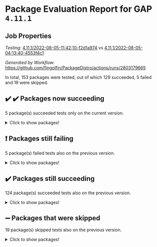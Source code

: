 # Package Evaluation Report for GAP `4.11.1`

## Job Properties

*Testing:* [4.11.1/2022-08-05-11:42:10-f2d1a974](https://github.com/fingolfin/PackageDistro/blob/data/reports/4.11.1/2022-08-05-11:42:10-f2d1a974) vs [4.11.1/2022-08-05-04:13:40-4553f4c1](https://github.com/fingolfin/PackageDistro/blob/data/reports/4.11.1/2022-08-05-04:13:40-4553f4c1)

*Generated by Workflow:* https://github.com/fingolfin/PackageDistro/actions/runs/2803179665

In total, 153 packages were tested, out of which 129 succeeded, 5 failed and 19 were skipped.

## :heavy_check_mark: :heavy_check_mark: Packages now succeeding

5 package(s) succeeded tests only on the current version.
<details><summary>Click to show packages!</summary>

- atlasrep 2.1.3 [(success)](https://github.com/fingolfin/PackageDistro/runs/7690345586?check_suite_focus=true) vs atlasrep 2.1.2 [(failure)](https://github.com/fingolfin/PackageDistro/runs/7684892152?check_suite_focus=true)
- ctbllib 1.3.4 [(success)](https://github.com/fingolfin/PackageDistro/runs/7690347208?check_suite_focus=true) vs ctbllib 1.3.4 [(failure)](https://github.com/fingolfin/PackageDistro/runs/7684893139?check_suite_focus=true)
- cvec 2.7.5 [(success)](https://github.com/fingolfin/PackageDistro/runs/7690347410?check_suite_focus=true) vs cvec 2.7.5 [(failure)](https://github.com/fingolfin/PackageDistro/runs/7684893305?check_suite_focus=true)
- orb 4.8.5 [(success)](https://github.com/fingolfin/PackageDistro/runs/7690353687?check_suite_focus=true) vs orb 4.8.5 [(failure)](https://github.com/fingolfin/PackageDistro/runs/7684897176?check_suite_focus=true)
- wedderga 4.10.2 [(success)](https://github.com/fingolfin/PackageDistro/runs/7690357594?check_suite_focus=true) vs wedderga 4.10.2 [(failure)](https://github.com/fingolfin/PackageDistro/runs/7684900092?check_suite_focus=true)
</details>

## :exclamation: Packages still failing

5 package(s) failed tests also on the previous version.
<details><summary>Click to show packages!</summary>

- francy 1.2.4 [(failure)](https://github.com/fingolfin/PackageDistro/runs/7690349524?check_suite_focus=true)
- hap 1.46 [(failure)](https://github.com/fingolfin/PackageDistro/runs/7690350505?check_suite_focus=true)
- packagemanager 1.2 [(failure)](https://github.com/fingolfin/PackageDistro/runs/7690353769?check_suite_focus=true)
- recog 1.3.2 [(failure)](https://github.com/fingolfin/PackageDistro/runs/7690354847?check_suite_focus=true)
- semigroups 4.0.0 [(failure)](https://github.com/fingolfin/PackageDistro/runs/7690355294?check_suite_focus=true)
</details>

## :heavy_check_mark: Packages still succeeding

124 package(s) succeeded tests also on the previous version.
<details><summary>Click to show packages!</summary>

- ace 5.5 [(success)](https://github.com/fingolfin/PackageDistro/runs/7690345088?check_suite_focus=true)
- aclib 1.3.2 [(success)](https://github.com/fingolfin/PackageDistro/runs/7690345182?check_suite_focus=true)
- agt 0.2 [(success)](https://github.com/fingolfin/PackageDistro/runs/7690345280?check_suite_focus=true)
- alnuth 3.2.1 [(success)](https://github.com/fingolfin/PackageDistro/runs/7690345365?check_suite_focus=true)
- anupq 3.2.6 [(success)](https://github.com/fingolfin/PackageDistro/runs/7690345460?check_suite_focus=true)
- autodoc 2022.07.10 [(success)](https://github.com/fingolfin/PackageDistro/runs/7690345657?check_suite_focus=true)
- automata 1.15 [(success)](https://github.com/fingolfin/PackageDistro/runs/7690345733?check_suite_focus=true)
- automgrp 1.3.2 [(success)](https://github.com/fingolfin/PackageDistro/runs/7690345813?check_suite_focus=true)
- autpgrp 1.11 [(success)](https://github.com/fingolfin/PackageDistro/runs/7690345896?check_suite_focus=true)
- cap 2022.06-05 [(success)](https://github.com/fingolfin/PackageDistro/runs/7690345970?check_suite_focus=true)
- caratinterface 2.3.4 [(success)](https://github.com/fingolfin/PackageDistro/runs/7690346060?check_suite_focus=true)
- cddinterface 2020.06.24 [(success)](https://github.com/fingolfin/PackageDistro/runs/7690346147?check_suite_focus=true)
- circle 1.6.5 [(success)](https://github.com/fingolfin/PackageDistro/runs/7690346236?check_suite_focus=true)
- classicpres 1.22 [(success)](https://github.com/fingolfin/PackageDistro/runs/7690346324?check_suite_focus=true)
- cohomolo 1.6.10 [(success)](https://github.com/fingolfin/PackageDistro/runs/7690346410?check_suite_focus=true)
- congruence 1.2.4 [(success)](https://github.com/fingolfin/PackageDistro/runs/7690346502?check_suite_focus=true)
- corelg 1.56 [(success)](https://github.com/fingolfin/PackageDistro/runs/7690346673?check_suite_focus=true)
- crime 1.6 [(success)](https://github.com/fingolfin/PackageDistro/runs/7690346760?check_suite_focus=true)
- crisp 1.4.5 [(success)](https://github.com/fingolfin/PackageDistro/runs/7690346829?check_suite_focus=true)
- crypting 0.10 [(success)](https://github.com/fingolfin/PackageDistro/runs/7690346920?check_suite_focus=true)
- cryst 4.1.25 [(success)](https://github.com/fingolfin/PackageDistro/runs/7690347007?check_suite_focus=true)
- crystcat 1.1.10 [(success)](https://github.com/fingolfin/PackageDistro/runs/7690347111?check_suite_focus=true)
- cubefree 1.19 [(success)](https://github.com/fingolfin/PackageDistro/runs/7690347271?check_suite_focus=true)
- curlinterface 2.2.2 [(success)](https://github.com/fingolfin/PackageDistro/runs/7690347338?check_suite_focus=true)
- datastructures 0.2.7 [(success)](https://github.com/fingolfin/PackageDistro/runs/7690347492?check_suite_focus=true)
- deepthought 1.0.5 [(success)](https://github.com/fingolfin/PackageDistro/runs/7690347556?check_suite_focus=true)
- design 1.7 [(success)](https://github.com/fingolfin/PackageDistro/runs/7690347648?check_suite_focus=true)
- difsets 2.3.1 [(success)](https://github.com/fingolfin/PackageDistro/runs/7690347729?check_suite_focus=true)
- digraphs 1.5.3 [(success)](https://github.com/fingolfin/PackageDistro/runs/7690347809?check_suite_focus=true)
- edim 1.3.5 [(success)](https://github.com/fingolfin/PackageDistro/runs/7690347896?check_suite_focus=true)
- example 4.3.2 [(success)](https://github.com/fingolfin/PackageDistro/runs/7690348074?check_suite_focus=true)
- factint 1.6.3 [(success)](https://github.com/fingolfin/PackageDistro/runs/7690348279?check_suite_focus=true)
- ferret 1.0.8 [(success)](https://github.com/fingolfin/PackageDistro/runs/7690348378?check_suite_focus=true)
- fga 1.4.0 [(success)](https://github.com/fingolfin/PackageDistro/runs/7690348495?check_suite_focus=true)
- fining 1.5 [(success)](https://github.com/fingolfin/PackageDistro/runs/7690348679?check_suite_focus=true)
- float 1.0.3 [(success)](https://github.com/fingolfin/PackageDistro/runs/7690348854?check_suite_focus=true)
- format 1.4.3 [(success)](https://github.com/fingolfin/PackageDistro/runs/7690348975?check_suite_focus=true)
- forms 1.2.8 [(success)](https://github.com/fingolfin/PackageDistro/runs/7690349100?check_suite_focus=true)
- fplsa 1.2.5 [(success)](https://github.com/fingolfin/PackageDistro/runs/7690349284?check_suite_focus=true)
- fr 2.4.9 [(success)](https://github.com/fingolfin/PackageDistro/runs/7690349416?check_suite_focus=true)
- fwtree 1.3 [(success)](https://github.com/fingolfin/PackageDistro/runs/7690349604?check_suite_focus=true)
- gbnp 1.0.5 [(success)](https://github.com/fingolfin/PackageDistro/runs/7690349686?check_suite_focus=true)
- generalizedmorphismsforcap 2022.05-01 [(success)](https://github.com/fingolfin/PackageDistro/runs/7690349740?check_suite_focus=true)
- genss 1.6.7 [(success)](https://github.com/fingolfin/PackageDistro/runs/7690349827?check_suite_focus=true)
- gradedringforhomalg 2022.07-01 [(success)](https://github.com/fingolfin/PackageDistro/runs/7690349899?check_suite_focus=true)
- grape 4.8.5 [(success)](https://github.com/fingolfin/PackageDistro/runs/7690350001?check_suite_focus=true)
- groupoids 1.69 [(success)](https://github.com/fingolfin/PackageDistro/runs/7690350083?check_suite_focus=true)
- grpconst 2.6.2 [(success)](https://github.com/fingolfin/PackageDistro/runs/7690350189?check_suite_focus=true)
- guarana 0.96.3 [(success)](https://github.com/fingolfin/PackageDistro/runs/7690350302?check_suite_focus=true)
- guava 3.16 [(success)](https://github.com/fingolfin/PackageDistro/runs/7690350411?check_suite_focus=true)
- hapcryst 0.1.15 [(success)](https://github.com/fingolfin/PackageDistro/runs/7690350602?check_suite_focus=true)
- hecke 1.5.3 [(success)](https://github.com/fingolfin/PackageDistro/runs/7690350699?check_suite_focus=true)
- help 3.5 [(success)](https://github.com/fingolfin/PackageDistro/runs/7690350788?check_suite_focus=true)
- idrel 2.44 [(success)](https://github.com/fingolfin/PackageDistro/runs/7690350898?check_suite_focus=true)
- images 1.3.1 [(success)](https://github.com/fingolfin/PackageDistro/runs/7690350978?check_suite_focus=true)
- intpic 0.3.0 [(success)](https://github.com/fingolfin/PackageDistro/runs/7690351071?check_suite_focus=true)
- io 4.7.2 [(success)](https://github.com/fingolfin/PackageDistro/runs/7690351159?check_suite_focus=true)
- irredsol 1.4.3 [(success)](https://github.com/fingolfin/PackageDistro/runs/7690351239?check_suite_focus=true)
- json 2.1.0 [(success)](https://github.com/fingolfin/PackageDistro/runs/7690351317?check_suite_focus=true)
- jupyterkernel 1.4.1 [(success)](https://github.com/fingolfin/PackageDistro/runs/7690351407?check_suite_focus=true)
- jupyterviz 1.5.1 [(success)](https://github.com/fingolfin/PackageDistro/runs/7690351484?check_suite_focus=true)
- kan 1.34 [(success)](https://github.com/fingolfin/PackageDistro/runs/7690351575?check_suite_focus=true)
- kbmag 1.5.9 [(success)](https://github.com/fingolfin/PackageDistro/runs/7690351663?check_suite_focus=true)
- laguna 3.9.5 [(success)](https://github.com/fingolfin/PackageDistro/runs/7690351745?check_suite_focus=true)
- liealgdb 2.2.1 [(success)](https://github.com/fingolfin/PackageDistro/runs/7690351853?check_suite_focus=true)
- liepring 2.6 [(success)](https://github.com/fingolfin/PackageDistro/runs/7690351942?check_suite_focus=true)
- liering 2.4.2 [(success)](https://github.com/fingolfin/PackageDistro/runs/7690352071?check_suite_focus=true)
- linearalgebraforcap 2022.06-03 [(success)](https://github.com/fingolfin/PackageDistro/runs/7690352203?check_suite_focus=true)
- loops 3.4.2 [(success)](https://github.com/fingolfin/PackageDistro/runs/7690352287?check_suite_focus=true)
- lpres 1.0.3 [(success)](https://github.com/fingolfin/PackageDistro/runs/7690352344?check_suite_focus=true)
- majoranaalgebras 1.4 [(success)](https://github.com/fingolfin/PackageDistro/runs/7690352451?check_suite_focus=true)
- mapclass 1.4.5 [(success)](https://github.com/fingolfin/PackageDistro/runs/7690352529?check_suite_focus=true)
- matgrp 0.64 [(success)](https://github.com/fingolfin/PackageDistro/runs/7690352620?check_suite_focus=true)
- modisom 2.5.2 [(success)](https://github.com/fingolfin/PackageDistro/runs/7690352723?check_suite_focus=true)
- modulepresentationsforcap 2022.05-03 [(success)](https://github.com/fingolfin/PackageDistro/runs/7690352833?check_suite_focus=true)
- monoidalcategories 2022.06-07 [(success)](https://github.com/fingolfin/PackageDistro/runs/7690352934?check_suite_focus=true)
- nconvex 2020.11-04 [(success)](https://github.com/fingolfin/PackageDistro/runs/7690353015?check_suite_focus=true)
- nilmat 1.4.2 [(success)](https://github.com/fingolfin/PackageDistro/runs/7690353095?check_suite_focus=true)
- nock 1.5 [(success)](https://github.com/fingolfin/PackageDistro/runs/7690353182?check_suite_focus=true)
- normalizinterface 1.3.3 [(success)](https://github.com/fingolfin/PackageDistro/runs/7690353269?check_suite_focus=true)
- nq 2.5.8 [(success)](https://github.com/fingolfin/PackageDistro/runs/7690353368?check_suite_focus=true)
- numericalsgps 1.3.1 [(success)](https://github.com/fingolfin/PackageDistro/runs/7690353490?check_suite_focus=true)
- openmath 11.5.1 [(success)](https://github.com/fingolfin/PackageDistro/runs/7690353569?check_suite_focus=true)
- patternclass 2.4.2 [(success)](https://github.com/fingolfin/PackageDistro/runs/7690353865?check_suite_focus=true)
- permut 2.0.4 [(success)](https://github.com/fingolfin/PackageDistro/runs/7690353995?check_suite_focus=true)
- polenta 1.3.10 [(success)](https://github.com/fingolfin/PackageDistro/runs/7690354101?check_suite_focus=true)
- polymaking 0.8.6 [(success)](https://github.com/fingolfin/PackageDistro/runs/7690354223?check_suite_focus=true)
- primgrp 3.4.2 [(success)](https://github.com/fingolfin/PackageDistro/runs/7690354320?check_suite_focus=true)
- profiling 2.5.0 [(success)](https://github.com/fingolfin/PackageDistro/runs/7690354418?check_suite_focus=true)
- qpa 1.34 [(success)](https://github.com/fingolfin/PackageDistro/runs/7690354497?check_suite_focus=true)
- quagroup 1.8.3 [(success)](https://github.com/fingolfin/PackageDistro/runs/7690354557?check_suite_focus=true)
- radiroot 2.9 [(success)](https://github.com/fingolfin/PackageDistro/runs/7690354626?check_suite_focus=true)
- rcwa 4.7.0 [(success)](https://github.com/fingolfin/PackageDistro/runs/7690354699?check_suite_focus=true)
- rds 1.8 [(success)](https://github.com/fingolfin/PackageDistro/runs/7690354772?check_suite_focus=true)
- repndecomp 1.2.1 [(success)](https://github.com/fingolfin/PackageDistro/runs/7690354948?check_suite_focus=true)
- repsn 3.1.0 [(success)](https://github.com/fingolfin/PackageDistro/runs/7690355028?check_suite_focus=true)
- resclasses 4.7.3 [(success)](https://github.com/fingolfin/PackageDistro/runs/7690355102?check_suite_focus=true)
- scscp 2.3.1 [(success)](https://github.com/fingolfin/PackageDistro/runs/7690355192?check_suite_focus=true)
- sglppow 2.2 [(success)](https://github.com/fingolfin/PackageDistro/runs/7690355402?check_suite_focus=true)
- sgpviz 0.999.5 [(success)](https://github.com/fingolfin/PackageDistro/runs/7690355495?check_suite_focus=true)
- simpcomp 2.1.14 [(success)](https://github.com/fingolfin/PackageDistro/runs/7690355610?check_suite_focus=true)
- singular 2020.12.18 [(success)](https://github.com/fingolfin/PackageDistro/runs/7690355728?check_suite_focus=true)
- sla 1.5.3 [(success)](https://github.com/fingolfin/PackageDistro/runs/7690355856?check_suite_focus=true)
- smallgrp 1.5 [(success)](https://github.com/fingolfin/PackageDistro/runs/7690355963?check_suite_focus=true)
- smallsemi 0.6.13 [(success)](https://github.com/fingolfin/PackageDistro/runs/7690356083?check_suite_focus=true)
- sonata 2.9.4 [(success)](https://github.com/fingolfin/PackageDistro/runs/7690356185?check_suite_focus=true)
- sophus 1.25 [(success)](https://github.com/fingolfin/PackageDistro/runs/7690356340?check_suite_focus=true)
- spinsym 1.5.2 [(success)](https://github.com/fingolfin/PackageDistro/runs/7690356437?check_suite_focus=true)
- symbcompcc 1.3.2 [(success)](https://github.com/fingolfin/PackageDistro/runs/7690356521?check_suite_focus=true)
- thelma 1.3 [(success)](https://github.com/fingolfin/PackageDistro/runs/7690356597?check_suite_focus=true)
- tomlib 1.2.9 [(success)](https://github.com/fingolfin/PackageDistro/runs/7690356671?check_suite_focus=true)
- toric 1.9.5 [(success)](https://github.com/fingolfin/PackageDistro/runs/7690356739?check_suite_focus=true)
- toricvarieties 2022.07.13 [(success)](https://github.com/fingolfin/PackageDistro/runs/7690356820?check_suite_focus=true)
- transgrp 3.6.3 [(success)](https://github.com/fingolfin/PackageDistro/runs/7690356903?check_suite_focus=true)
- ugaly 4.0.3 [(success)](https://github.com/fingolfin/PackageDistro/runs/7690356994?check_suite_focus=true)
- unipot 1.5 [(success)](https://github.com/fingolfin/PackageDistro/runs/7690357080?check_suite_focus=true)
- unitlib 4.1.0 [(success)](https://github.com/fingolfin/PackageDistro/runs/7690357182?check_suite_focus=true)
- utils 0.75 [(success)](https://github.com/fingolfin/PackageDistro/runs/7690357302?check_suite_focus=true)
- uuid 0.7 [(success)](https://github.com/fingolfin/PackageDistro/runs/7690357387?check_suite_focus=true)
- walrus 0.9991 [(success)](https://github.com/fingolfin/PackageDistro/runs/7690357498?check_suite_focus=true)
- xmod 2.88 [(success)](https://github.com/fingolfin/PackageDistro/runs/7690357702?check_suite_focus=true)
- xmodalg 1.22 [(success)](https://github.com/fingolfin/PackageDistro/runs/7690357787?check_suite_focus=true)
- yangbaxter 0.10.0 [(success)](https://github.com/fingolfin/PackageDistro/runs/7690357885?check_suite_focus=true)
- zeromqinterface 0.14 [(success)](https://github.com/fingolfin/PackageDistro/runs/7690357983?check_suite_focus=true)
</details>

## :heavy_minus_sign: Packages that were skipped

19 package(s) skipped tests also on the previous version.
<details><summary>Click to show packages!</summary>

- 4ti2interface 2022.03-01 [(skipped)](https://github.com/fingolfin/PackageDistro/runs/7690231731?check_suite_focus=true)
- browse 1.8.14 [(skipped)](https://github.com/fingolfin/PackageDistro/runs/7690231731?check_suite_focus=true)
- examplesforhomalg 2022.03-01 [(skipped)](https://github.com/fingolfin/PackageDistro/runs/7690231731?check_suite_focus=true)
- gapdoc 1.6.5 [(skipped)](https://github.com/fingolfin/PackageDistro/runs/7690231731?check_suite_focus=true)
- gauss 2022.03-01 [(skipped)](https://github.com/fingolfin/PackageDistro/runs/7690231731?check_suite_focus=true)
- gaussforhomalg 2022.03-01 [(skipped)](https://github.com/fingolfin/PackageDistro/runs/7690231731?check_suite_focus=true)
- gradedmodules 2022.03-01 [(skipped)](https://github.com/fingolfin/PackageDistro/runs/7690231731?check_suite_focus=true)
- homalg 2022.03-01 [(skipped)](https://github.com/fingolfin/PackageDistro/runs/7690231731?check_suite_focus=true)
- homalgtocas 2022.07-01 [(skipped)](https://github.com/fingolfin/PackageDistro/runs/7690231731?check_suite_focus=true)
- io_forhomalg 2022.03-01 [(skipped)](https://github.com/fingolfin/PackageDistro/runs/7690231731?check_suite_focus=true)
- itc 1.5.1 [(skipped)](https://github.com/fingolfin/PackageDistro/runs/7690231731?check_suite_focus=true)
- localizeringforhomalg 2022.03-01 [(skipped)](https://github.com/fingolfin/PackageDistro/runs/7690231731?check_suite_focus=true)
- matricesforhomalg 2022.06-01 [(skipped)](https://github.com/fingolfin/PackageDistro/runs/7690231731?check_suite_focus=true)
- modules 2022.03-01 [(skipped)](https://github.com/fingolfin/PackageDistro/runs/7690231731?check_suite_focus=true)
- polycyclic 2.16 [(skipped)](https://github.com/fingolfin/PackageDistro/runs/7690231731?check_suite_focus=true)
- ringsforhomalg 2022.07-01 [(skipped)](https://github.com/fingolfin/PackageDistro/runs/7690231731?check_suite_focus=true)
- sco 2022.03-01 [(skipped)](https://github.com/fingolfin/PackageDistro/runs/7690231731?check_suite_focus=true)
- toolsforhomalg 2022.05-01 [(skipped)](https://github.com/fingolfin/PackageDistro/runs/7690231731?check_suite_focus=true)
- xgap 4.31 [(skipped)](https://github.com/fingolfin/PackageDistro/runs/7690231731?check_suite_focus=true)
</details>

